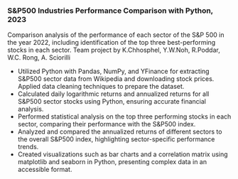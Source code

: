 ### S&P500 Industries Performance Comparison with Python, 2023
Comparison analysis of the performance of each sector of the S&P 500 in the year 2022, including identification of the top three best-performing stocks in each sector.
Team project by K.Chhosphel, Y.W.Noh, R.Poddar, W.C. Rong, A. Sciorilli
- Utilized Python with Pandas, NumPy, and YFinance for extracting S&P500 sector data from Wikipedia and downloading stock prices. Applied data cleaning techniques to prepare the dataset.
- Calculated daily logarithmic returns and annualized returns for all S&P500 sector stocks using Python, ensuring accurate financial analysis.
- Performed statistical analysis on the top three performing stocks in each sector, comparing their performance with the S&P500 index.
- Analyzed and compared the annualized returns of different sectors to the overall S&P500 index, highlighting sector-specific performance trends.
- Created visualizations such as bar charts and a correlation matrix using matplotlib and seaborn in Python, presenting complex data in an accessible format.
